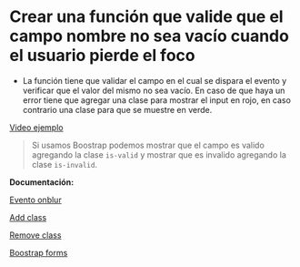 # Crear una función que valide que el campo nombre no sea vacío cuando el usuario pierde el foco

- La función tiene que validar el campo en el cual se dispara el evento y verificar que el valor del mismo no sea vacío. En caso de que haya un error tiene que agregar una clase para mostrar el input en rojo, en caso contrario una clase para que se muestre en verde.

[Video ejemplo](https://www.useloom.com/share/399901b8da0249799580801b192a1f8c)

> Si usamos Boostrap podemos mostrar que el campo es valido agregando la clase `is-valid` y mostrar que es invalido agregando la clase `is-invalid`.

**Documentación:**

[Evento onblur](https://www.w3schools.com/jsref/event_onblur.asp)

[Add class](https://www.w3schools.com/howto/howto_js_add_class.asp)

[Remove class](https://www.w3schools.com/howto/howto_js_remove_class.asp)

[Boostrap forms](https://getbootstrap.com/docs/4.0/components/forms/)